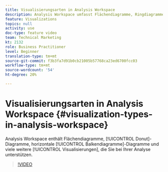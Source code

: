 ```yaml
---
title: Visualisierungsarten in Analysis Workspace
description: Analysis Workspace umfasst Flächendiagramme, Ringdiagramme, horizontale Balkendiagramme und viele andere Visualisierungen, die Ihnen bei der Analyse helfen.
feature: Visualizations
topics: null
activity: use
doc-type: feature video
team: Technical Marketing
kt: 2132
role: Business Practitioner
level: Beginner
translation-type: tm+mt
source-git-commit: f3b3fa7d91b0cb21005b57768ca23ed6700fcc03
workflow-type: tm+mt
source-wordcount: '54'
ht-degree: 20%

---
```



# Visualisierungsarten in Analysis Workspace {#visualization-types-in-analysis-workspace}

Analysis Workspace enthält Flächendiagramme, [!UICONTROL Donut]-Diagramme, horizontale [!UICONTROL Balkendiagramme]-Diagramme und viele weitere [!UICONTROL Visualisierungen], die Sie bei Ihrer Analyse unterstützen.

>[!VIDEO](https://video.tv.adobe.com/v/23994/?quality=12)
